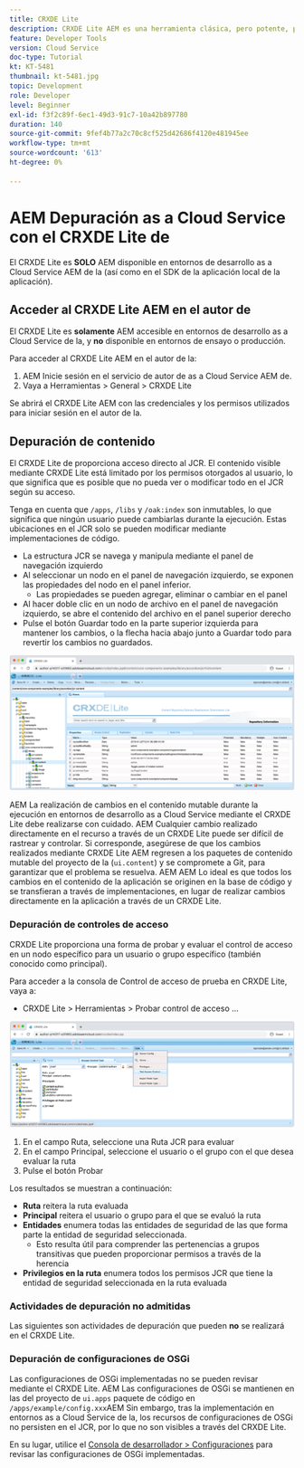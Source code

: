 ```yaml
---
title: CRXDE Lite
description: CRXDE Lite AEM es una herramienta clásica, pero potente, para depurar entornos de desarrollador as a Cloud Service de la. CRXDE Lite proporciona un conjunto de funcionalidades que ayuda a la depuración a partir de la inspección de todos los recursos y propiedades, la manipulación de las partes mutables del JCR y la investigación de permisos.
feature: Developer Tools
version: Cloud Service
doc-type: Tutorial
kt: KT-5481
thumbnail: kt-5481.jpg
topic: Development
role: Developer
level: Beginner
exl-id: f3f2c89f-6ec1-49d3-91c7-10a42b897780
duration: 140
source-git-commit: 9fef4b77a2c70c8cf525d42686f4120e481945ee
workflow-type: tm+mt
source-wordcount: '613'
ht-degree: 0%

---
```


# AEM Depuración as a Cloud Service con el CRXDE Lite de

El CRXDE Lite es __SOLO__ AEM disponible en entornos de desarrollo as a Cloud Service AEM de la (así como en el SDK de la aplicación local de la aplicación).

## Acceder al CRXDE Lite AEM en el autor de

El CRXDE Lite es __solamente__ AEM accesible en entornos de desarrollo as a Cloud Service de la, y __no__ disponible en entornos de ensayo o producción.

Para acceder al CRXDE Lite AEM en el autor de la:

1. AEM Inicie sesión en el servicio de autor de as a Cloud Service AEM de.
1. Vaya a Herramientas > General > CRXDE Lite

Se abrirá el CRXDE Lite AEM con las credenciales y los permisos utilizados para iniciar sesión en el autor de la.

## Depuración de contenido

El CRXDE Lite de proporciona acceso directo al JCR. El contenido visible mediante CRXDE Lite está limitado por los permisos otorgados al usuario, lo que significa que es posible que no pueda ver o modificar todo en el JCR según su acceso.

Tenga en cuenta que `/apps`, `/libs` y `/oak:index` son inmutables, lo que significa que ningún usuario puede cambiarlas durante la ejecución. Estas ubicaciones en el JCR solo se pueden modificar mediante implementaciones de código.

+ La estructura JCR se navega y manipula mediante el panel de navegación izquierdo
+ Al seleccionar un nodo en el panel de navegación izquierdo, se exponen las propiedades del nodo en el panel inferior.
   + Las propiedades se pueden agregar, eliminar o cambiar en el panel
+ Al hacer doble clic en un nodo de archivo en el panel de navegación izquierdo, se abre el contenido del archivo en el panel superior derecho
+ Pulse el botón Guardar todo en la parte superior izquierda para mantener los cambios, o la flecha hacia abajo junto a Guardar todo para revertir los cambios no guardados.

![CRXDE Lite - Depuración de contenido](./assets/crxde-lite/debugging-content.png)

AEM La realización de cambios en el contenido mutable durante la ejecución en entornos de desarrollo as a Cloud Service mediante el CRXDE Lite debe realizarse con cuidado.
AEM Cualquier cambio realizado directamente en el recurso a través de un CRXDE Lite puede ser difícil de rastrear y controlar. Si corresponde, asegúrese de que los cambios realizados mediante CRXDE Lite AEM regresen a los paquetes de contenido mutable del proyecto de la (`ui.content`) y se compromete a Git, para garantizar que el problema se resuelva. AEM AEM Lo ideal es que todos los cambios en el contenido de la aplicación se originen en la base de código y se transfieran a través de implementaciones, en lugar de realizar cambios directamente en la aplicación a través de un CRXDE Lite.

### Depuración de controles de acceso

CRXDE Lite proporciona una forma de probar y evaluar el control de acceso en un nodo específico para un usuario o grupo específico (también conocido como principal).

Para acceder a la consola de Control de acceso de prueba en CRXDE Lite, vaya a:

+ CRXDE Lite > Herramientas > Probar control de acceso ...

![CRXDE Lite - Probar control de acceso](./assets/crxde-lite/permissions__test-access-control.png)

1. En el campo Ruta, seleccione una Ruta JCR para evaluar
1. En el campo Principal, seleccione el usuario o el grupo con el que desea evaluar la ruta
1. Pulse el botón Probar

Los resultados se muestran a continuación:

+ __Ruta__ reitera la ruta evaluada
+ __Principal__ reitera el usuario o grupo para el que se evaluó la ruta
+ __Entidades__ enumera todas las entidades de seguridad de las que forma parte la entidad de seguridad seleccionada.
   + Esto resulta útil para comprender las pertenencias a grupos transitivas que pueden proporcionar permisos a través de la herencia
+ __Privilegios en la ruta__ enumera todos los permisos JCR que tiene la entidad de seguridad seleccionada en la ruta evaluada

### Actividades de depuración no admitidas

Las siguientes son actividades de depuración que pueden __no__ se realizará en el CRXDE Lite.

### Depuración de configuraciones de OSGi

Las configuraciones de OSGi implementadas no se pueden revisar mediante el CRXDE Lite. AEM Las configuraciones de OSGi se mantienen en las del proyecto de `ui.apps` paquete de código en `/apps/example/config.xxx`AEM Sin embargo, tras la implementación en entornos as a Cloud Service de la, los recursos de configuraciones de OSGi no persisten en el JCR, por lo que no son visibles a través del CRXDE Lite.

En su lugar, utilice el [Consola de desarrollador > Configuraciones](./developer-console.md#configurations) para revisar las configuraciones de OSGi implementadas.
